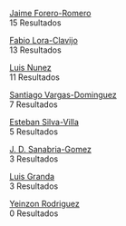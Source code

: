 [Jaime Forero-Romero](https://ui.adsabs.harvard.edu/search/filter_property_fq_property=AND&filter_property_fq_property=property%3A%22refereed%22&fq=%7B!type%3Daqp%20v%3D%24fq_database%7D&fq=%7B!type%3Daqp%20v%3D%24fq_property%7D&fq_database=((database%3A%22astronomy%22)%20NOT%20database%3A%22physics%22%20NOT%20database%3A%22general%22)&fq_property=(property%3A%22refereed%22)&q=author%3A%22Forero-Romero%22%20AND%20year%3A2015-2019&sort=date%20desc%2C%20bibcode%20desc&p_=0)  
15 Resultados

[Fabio Lora-Clavijo](https://ui.adsabs.harvard.edu/search/filter_property_fq_property=AND&filter_property_fq_property=property%3A%22refereed%22&fq=%7B!type%3Daqp%20v%3D%24fq_database%7D&fq=%7B!type%3Daqp%20v%3D%24fq_property%7D&fq_database=((database%3A%22astronomy%22)%20NOT%20database%3A%22physics%22%20NOT%20database%3A%22general%22)&fq_property=(property%3A%22refereed%22)&q=author%3A%22Lora-Clavijo%22%20AND%20year%3A2015-2019&sort=date%20desc%2C%20bibcode%20desc&p_=0)  
13 Resultados

[Luis Nunez](https://ui.adsabs.harvard.edu/search/filter_property_fq_property=AND&filter_property_fq_property=property%3A%22refereed%22&fq=%7B!type%3Daqp%20v%3D%24fq_database%7D&fq=%7B!type%3Daqp%20v%3D%24fq_property%7D&fq_database=((database%3A%22astronomy%22)%20NOT%20database%3A%22physics%22%20NOT%20database%3A%22general%22)&fq_property=(property%3A%22refereed%22)&q=author%3A%22Nunez%2C%20L%22%20AND%20year%3A2015-2019&sort=date%20desc%2C%20bibcode%20desc&p_=0)  
11 Resultados

[Santiago Vargas-Dominguez](https://ui.adsabs.harvard.edu/search/filter_property_fq_property=AND&filter_property_fq_property=property%3A%22refereed%22&fq=%7B!type%3Daqp%20v%3D%24fq_database%7D&fq=%7B!type%3Daqp%20v%3D%24fq_property%7D&fq_database=((database%3A%22astronomy%22)%20NOT%20database%3A%22physics%22%20NOT%20database%3A%22general%22)&fq_property=(property%3A%22refereed%22)&q=author%3A%22Vargas-Dominguez%22%20AND%20year%3A2015-2019&sort=date%20desc%2C%20bibcode%20desc&p_=0)  
7 Resultados

[Esteban Silva-Villa](https://ui.adsabs.harvard.edu/search/filter_property_fq_property=AND&filter_property_fq_property=property%3A%22refereed%22&fq=%7B!type%3Daqp%20v%3D%24fq_database%7D&fq=%7B!type%3Daqp%20v%3D%24fq_property%7D&fq_database=((database%3A%22astronomy%22)%20NOT%20database%3A%22physics%22%20NOT%20database%3A%22general%22)&fq_property=(property%3A%22refereed%22)&q=author%3A%22Silva-Villa%22%20AND%20year%3A2015-2019&sort=date%20desc%2C%20bibcode%20desc&p_=0)  
5 Resultados

[J. D. Sanabria-Gomez](https://ui.adsabs.harvard.edu/search/filter_property_fq_property=AND&filter_property_fq_property=property%3A%22refereed%22&fq=%7B!type%3Daqp%20v%3D%24fq_database%7D&fq=%7B!type%3Daqp%20v%3D%24fq_property%7D&fq_database=((database%3A%22astronomy%22)%20NOT%20database%3A%22physics%22%20NOT%20database%3A%22general%22)&fq_property=(property%3A%22refereed%22)&q=author%3A%22Sanabria-Gomez%22%20AND%20year%3A2015-2019&sort=date%20desc%2C%20bibcode%20desc&p_=0)  
3 Resultados

[Luis Granda](https://ui.adsabs.harvard.edu/search/filter_database_fq_database=NOT&filter_database_fq_database=((database%3A%22astronomy%22)%20NOT%20database%3A%22general%22)&filter_database_fq_database=database%3A%22physics%22&filter_property_fq_property=AND&filter_property_fq_property=property%3A%22refereed%22&fq=%7B!type%3Daqp%20v%3D%24fq_database%7D&fq=%7B!type%3Daqp%20v%3D%24fq_property%7D&fq_database=(((database%3A%22astronomy%22)%20NOT%20database%3A%22general%22)%20NOT%20database%3A%22physics%22)&fq_property=(property%3A%22refereed%22)&q=author%3A%22Granda%2C%20L.%22%20AND%20year%3A2015-2019&sort=date%20desc%2C%20bibcode%20desc&p_=0)  
3 Resultados

[Yeinzon Rodriguez](https://ui.adsabs.harvard.edu/search/filter_database_fq_database=NOT&filter_database_fq_database=((database%3A%22astronomy%22)%20NOT%20database%3A%22general%22)&filter_database_fq_database=database%3A%22physics%22&filter_property_fq_property=AND&filter_property_fq_property=property%3A%22refereed%22&fq=%7B!type%3Daqp%20v%3D%24fq_database%7D&fq=%7B!type%3Daqp%20v%3D%24fq_property%7D&fq_database=(((database%3A%22astronomy%22)%20NOT%20database%3A%22general%22)%20NOT%20database%3A%22physics%22)&fq_property=(property%3A%22refereed%22)&q=author%3A%22Rodriguez%2C%20Yeinzon%22%20AND%20year%3A2015-2019&sort=date%20desc%2C%20bibcode%20desc&p_=0)  
0 Resultados

